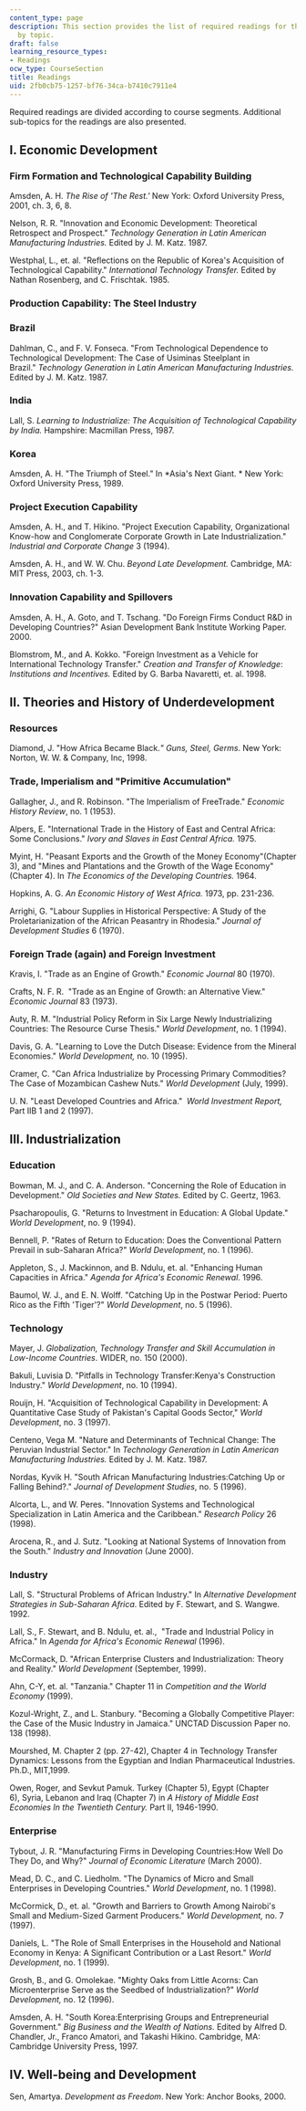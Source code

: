 ```yaml
---
content_type: page
description: This section provides the list of required readings for the course, organized
  by topic.
draft: false
learning_resource_types:
- Readings
ocw_type: CourseSection
title: Readings
uid: 2fb0cb75-1257-bf76-34ca-b7410c7911e4
---
```

Required readings are divided according to course segments. Additional sub-topics for the readings are also presented.

## I. Economic Development

### Firm Formation and Technological Capability Building

Amsden, A. H. *The Rise of 'The Rest.'* New York: Oxford University Press, 2001, ch. 3, 6, 8.

Nelson, R. R. "Innovation and Economic Development: Theoretical Retrospect and Prospect." *Technology Generation* *in Latin American Manufacturing Industries.* Edited by J. M. Katz. 1987.

Westphal, L., et. al. "Reflections on the Republic of Korea's Acquisition of Technological Capability." *International Technology Transfer.* Edited by Nathan Rosenberg, and C. Frischtak. 1985.

### Production Capability: The Steel Industry

### Brazil

Dahlman, C., and F. V. Fonseca. "From Technological Dependence to Technological Development: The Case of Usiminas Steelplant in Brazil." *Technology Generation in* *Latin American Manufacturing Industries.* Edited by J. M. Katz. 1987.

### India

Lall, S. *Learning to Industrialize: The Acquisition of* *Technological Capability by India.* Hampshire: Macmillan Press, 1987.

### Korea

Amsden, A. H. "The Triumph of Steel." In *Asia's Next Giant. * New York: Oxford University Press, 1989.

### Project Execution Capability

Amsden, A. H., and T. Hikino. "Project Execution Capability, Organizational Know-how and Conglomerate Corporate Growth in Late Industrialization." *Industrial and Corporate Change* 3 (1994).

Amsden, A. H., and W. W. Chu. *Beyond Late Development.* Cambridge, MA: MIT Press, 2003, ch. 1-3.

### Innovation Capability and Spillovers

Amsden, A. H., A. Goto, and T. Tschang. "Do Foreign Firms Conduct R&D in Developing Countries?" Asian Development Bank Institute Working Paper. 2000.

Blomstrom, M., and A. Kokko. "Foreign Investment as a Vehicle for International Technology Transfer." *Creation and Transfer of Knowledge*: *Institutions and Incentives.* Edited by G. Barba Navaretti, et. al. 1998.

## II. Theories and History of Underdevelopment

### Resources

Diamond, J. "How Africa Became Black.*"* *Guns, Steel, Germs*. New York: Norton, W. W. & Company, Inc, 1998.

### Trade, Imperialism and "Primitive Accumulation"

Gallagher, J., and R. Robinson. "The Imperialism of FreeTrade." *Economic History Review*, no. 1 (1953).

Alpers, E. "International Trade in the History of East and Central Africa: Some Conclusions." *Ivory and Slaves in East Central Africa.* 1975.

Myint, H. "Peasant Exports and the Growth of the Money Economy"(Chapter 3), and "Mines and Plantations and the Growth of the Wage Economy"(Chapter 4). In *The Economics of the Developing Countries.* 1964.

Hopkins, A. G. *An Economic History of West Africa.* 1973, pp. 231-236.

Arrighi, G. "Labour Supplies in Historical Perspective: A Study of the Proletarianization of the African Peasantry in Rhodesia." *Journal of Development Studies* 6 (1970).

### Foreign Trade (again) and Foreign Investment

Kravis, I. "Trade as an Engine of Growth." *Economic Journal* 80 (1970).

Crafts, N. F. R.  "Trade as an Engine of Growth: an Alternative View." *Economic Journal* 83 (1973).

Auty, R. M. "Industrial Policy Reform in Six Large Newly Industrializing Countries: The Resource Curse Thesis." *World Development*, no. 1 (1994).

Davis, G. A. "Learning to Love the Dutch Disease: Evidence from the Mineral Economies." *World Development,* no. 10 (1995).

Cramer, C. "Can Africa Industrialize by Processing Primary Commodities? The Case of Mozambican Cashew Nuts." *World Development* (July, 1999).

U. N. "Least Developed Countries and Africa."  *World Investment Report,* Part IIB 1 and 2 (1997).

## III. Industrialization

### Education

Bowman, M. J., and C. A. Anderson. "Concerning the Role of Education in Development." *Old Societies and New States.* Edited by C. Geertz, 1963.

Psacharopoulis, G. "Returns to Investment in Education: A Global Update." *World Development*, no. 9 (1994).

Bennell, P. "Rates of Return to Education: Does the Conventional Pattern Prevail in sub-Saharan Africa?" *World Development*, no. 1 (1996).

Appleton, S., J. Mackinnon, and B. Ndulu, et. al. "Enhancing Human Capacities in Africa." *Agenda for Africa's Economic Renewal*. 1996.

Baumol, W. J., and E. N. Wolff. "Catching Up in the Postwar Period: Puerto Rico as the Fifth 'Tiger'?" *World Development*, no. 5 (1996).

### Technology

Mayer, J. *Globalization, Technology Transfer and Skill Accumulation in Low-Income Countries*. WIDER, no. 150 (2000).

Bakuli, Luvisia D. "Pitfalls in Technology Transfer:Kenya's Construction Industry." *World Development*, no. 10 (1994).

Rouijn, H. "Acquisition of Technological Capability in Development: A Quantitative Case Study of Pakistan's Capital Goods Sector," *World Development*, no. 3 (1997).

Centeno, Vega M. "Nature and Determinants of Technical Change: The Peruvian Industrial Sector." In *Technology Generation in Latin American Manufacturing Industries.* Edited by J. M. Katz. 1987.

Nordas, Kyvik H. "South African Manufacturing Industries:Catching Up or Falling Behind?." *Journal of Development Studies*, no. 5 (1996).

Alcorta, L., and W. Peres. "Innovation Systems and Technological Specialization in Latin America and the Caribbean." *Research Policy* 26 (1998).

Arocena, R., and J. Sutz. "Looking at National Systems of Innovation from the South." *Industry and Innovation* (June 2000).

### Industry

Lall, S. "Structural Problems of African Industry." In *Alternative Development Strategies in Sub-Saharan Africa*. Edited by F. Stewart, and S. Wangwe. 1992.

Lall, S., F. Stewart, and B. Ndulu, et. al.,  "Trade and Industrial Policy in Africa." In *Agenda for Africa's Economic Renewal* (1996).

McCormack, D. "African Enterprise Clusters and Industrialization: Theory and Reality." *World Development* (September, 1999).

Ahn, C-Y, et. al. "Tanzania." Chapter 11 in *Competition and the World Economy* (1999).

Kozul-Wright, Z., and L. Stanbury. "Becoming a Globally Competitive Player: the Case of the Music Industry in Jamaica." UNCTAD Discussion Paper no. 138 (1998).

Mourshed, M. Chapter 2 (pp. 27-42), Chapter 4 in Technology Transfer Dynamics: Lessons from the Egyptian and Indian Pharmaceutical Industries. Ph.D., MIT,1999.

Owen, Roger, and Sevkut Pamuk. Turkey (Chapter 5), Egypt (Chapter 6), Syria, Lebanon and Iraq (Chapter 7) in *A History of Middle East Economies* *In the Twentieth Century.* Part II, 1946-1990.

### Enterprise

Tybout, J. R. "Manufacturing Firms in Developing Countries:How Well Do They Do, and Why?" *Journal of Economic Literature* (March 2000).

Mead, D. C., and C. Liedholm. "The Dynamics of Micro and Small Enterprises in Developing Countries." *World Development*, no. 1 (1998).

McCormick, D., et. al. "Growth and Barriers to Growth Among Nairobi's Small and Medium-Sized Garment Producers." *World Development,* no. 7 (1997).

Daniels, L. "The Role of Small Enterprises in the Household and National Economy in Kenya: A Significant Contribution or a Last Resort." *World Development*, no. 1 (1999).

Grosh, B., and G. Omolekae. "Mighty Oaks from Little Acorns: Can Microenterprise Serve as the Seedbed of Industrialization?" *World Development,* no. 12 (1996).

Amsden, A. H. "South Korea:Enterprising Groups and Entrepreneurial Government." *Big Business and the Wealth of Nations.* Edited by Alfred D. Chandler, Jr., Franco Amatori, and Takashi Hikino. Cambridge, MA: Cambridge University Press, 1997.

## IV. Well-being and Development

Sen, Amartya. *Development as Freedom*. New York: Anchor Books, 2000.